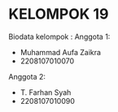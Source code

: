 # KELOMPOK 19
 
Biodata kelompok : 
Anggota 1:
- Muhammad Aufa Zaikra
- 2208107010070

Anggota 2:
- T. Farhan Syah
- 2208107010090
